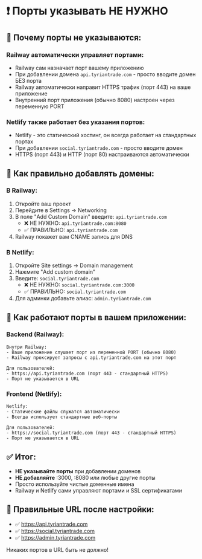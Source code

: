 # ❗ Порты указывать НЕ НУЖНО

## 📌 Почему порты не указываются:

### Railway автоматически управляет портами:
- Railway сам назначает порт вашему приложению
- При добавлении домена `api.tyriantrade.com` - просто вводите домен БЕЗ порта
- Railway автоматически направит HTTPS трафик (порт 443) на ваше приложение
- Внутренний порт приложения (обычно 8080) настроен через переменную PORT

### Netlify также работает без указания портов:
- Netlify - это статический хостинг, он всегда работает на стандартных портах
- При добавлении `social.tyriantrade.com` - просто вводите домен
- HTTPS (порт 443) и HTTP (порт 80) настраиваются автоматически

## 🎯 Как правильно добавлять домены:

### В Railway:
1. Откройте ваш проект
2. Перейдите в Settings → Networking
3. В поле "Add Custom Domain" введите: `api.tyriantrade.com`
   - ❌ НЕ НУЖНО: `api.tyriantrade.com:8080`
   - ✅ ПРАВИЛЬНО: `api.tyriantrade.com`
4. Railway покажет вам CNAME запись для DNS

### В Netlify:
1. Откройте Site settings → Domain management
2. Нажмите "Add custom domain"
3. Введите: `social.tyriantrade.com`
   - ❌ НЕ НУЖНО: `social.tyriantrade.com:3000`
   - ✅ ПРАВИЛЬНО: `social.tyriantrade.com`
4. Для админки добавьте алиас: `admin.tyriantrade.com`

## 🔧 Как работают порты в вашем приложении:

### Backend (Railway):
```
Внутри Railway:
- Ваше приложение слушает порт из переменной PORT (обычно 8080)
- Railway проксирует запросы с api.tyriantrade.com на этот порт

Для пользователей:
- https://api.tyriantrade.com (порт 443 - стандартный HTTPS)
- Порт не указывается в URL
```

### Frontend (Netlify):
```
Netlify:
- Статические файлы служатся автоматически
- Всегда использует стандартные веб-порты

Для пользователей:
- https://social.tyriantrade.com (порт 443 - стандартный HTTPS)
- Порт не указывается в URL
```

## ✅ Итог:
- **НЕ указывайте порты** при добавлении доменов
- **НЕ добавляйте** :3000, :8080 или любые другие порты
- Просто используйте чистые доменные имена
- Railway и Netlify сами управляют портами и SSL сертификатами

## 📝 Правильные URL после настройки:
- ✅ https://api.tyriantrade.com
- ✅ https://social.tyriantrade.com  
- ✅ https://admin.tyriantrade.com

Никаких портов в URL быть не должно!
